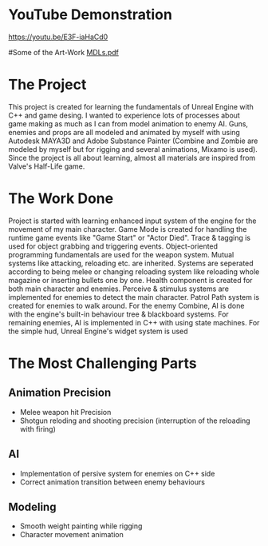 # YouTube Demonstration
https://youtu.be/E3F-iaHaCd0

#Some of the Art-Work
[MDLs.pdf](https://github.com/user-attachments/files/20083374/MDLs.pdf)

# The Project
This project is created for learning the fundamentals of Unreal Engine with C++ and game desing. I wanted to experience lots of processes about game making as much as I can from model animation to enemy AI. Guns, enemies and props are all modeled and animated by myself with using Autodesk MAYA3D and Adobe Substance Painter (Combine and Zombie are modeled by myself but for rigging and several animations, Mixamo is used). Since the project is all about learning, almost all materials are inspired from Valve's Half-Life game. 

# The Work Done
Project is started with learning enhanced input system of the engine for the movement of my main character. 
Game Mode is created for handling the runtime game events like "Game Start" or "Actor Died".
Trace & tagging is used for object grabbing and triggering events.
Object-oriented programming fundamentals are used for the weapon system. Mutual systems like attacking, reloading etc. are inherited. Systems are seperated according to being melee or changing reloading system like reloading whole magazine or inserting bullets one by one.
Health component is created for both main character and enemies.
Perceive & stimulus systems are implemented for enemies to detect the main character.
Patrol Path system is created for enemies to walk around.
For the enemy Combine, AI is done with the engine's built-in behaviour tree & blackboard systems.
For remaining enemies, AI is implemented in C++ with using state machines.
For the simple hud, Unreal Engine's widget system is used

# The Most Challenging Parts

## Animation Precision
- Melee weapon hit Precision
- Shotgun reloding and shooting precision (interruption of the reloading with firing)

## AI
- Implementation of persive system for enemies on C++ side
- Correct animation transition between enemy behaviours

## Modeling 
- Smooth weight painting while rigging
- Character movement animation



